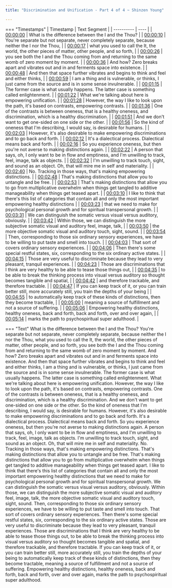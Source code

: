 ```yaml
---
title: "Discrimination and Unification - Part 4 of 4 ~ Shinzen Young"

---
```

=== "Timestamps"
    | Timestamp | Text Segment |
    | ---------- | ----  |
    | [00:00:00](https://www.youtube.com/watch?v=IAudwp77vf8&t=0) |  What is the difference between the I and the Thou? |
    | [00:00:10](https://www.youtube.com/watch?v=IAudwp77vf8&t=10) |  You're separate but not separate, never completely separate, because neither the I nor the Thou, |
    | [00:00:17](https://www.youtube.com/watch?v=IAudwp77vf8&t=17) |  what you used to call the It, the world, the other pieces of matter, other people, and so forth, |
    | [00:00:26](https://www.youtube.com/watch?v=IAudwp77vf8&t=26) |  you see both the I and the Thou coming from and returning to the same womb of zero moment by moment. |
    | [00:00:36](https://www.youtube.com/watch?v=IAudwp77vf8&t=36) |  And how? Zero breaks apart and vibrates out and in and ferments space into existence. |
    | [00:00:48](https://www.youtube.com/watch?v=IAudwp77vf8&t=48) |  And then that space further vibrates and begins to think and feel and either thinks, |
    | [00:00:59](https://www.youtube.com/watch?v=IAudwp77vf8&t=59) |  I am a thing and is vulnerable, or thinks, I just came from the source and is in some sense invulnerable. |
    | [00:01:15](https://www.youtube.com/watch?v=IAudwp77vf8&t=75) |  The former case is what usually happens. The latter case is something called enlightenment. |
    | [00:01:22](https://www.youtube.com/watch?v=IAudwp77vf8&t=82) |  What we're talking about here is empowering unification. |
    | [00:01:28](https://www.youtube.com/watch?v=IAudwp77vf8&t=88) |  However, the way I like to look upon the path, it's based on contrasts, empowering contrasts. |
    | [00:01:36](https://www.youtube.com/watch?v=IAudwp77vf8&t=96) |  One of the contrasts is between oneness, that is a healthy oneness, and discrimination, which is a healthy discrimination. |
    | [00:01:51](https://www.youtube.com/watch?v=IAudwp77vf8&t=111) |  And we don't want to get one-sided on one side or the other. |
    | [00:01:56](https://www.youtube.com/watch?v=IAudwp77vf8&t=116) |  So the kind of oneness that I'm describing, I would say, is desirable for humans. |
    | [00:02:03](https://www.youtube.com/watch?v=IAudwp77vf8&t=123) |  However, it's also desirable to make empowering discriminations and to go back and forth. |
    | [00:02:12](https://www.youtube.com/watch?v=IAudwp77vf8&t=132) |  It's a dialectical process. Dialectical means back and forth. |
    | [00:02:16](https://www.youtube.com/watch?v=IAudwp77vf8&t=136) |  So you experience oneness, but then you're not averse to making distinctions again. |
    | [00:02:22](https://www.youtube.com/watch?v=IAudwp77vf8&t=142) |  A person that says, oh, I only want to be in flow and emptiness, and I'm unwilling to track, feel, image, talk as objects. |
    | [00:02:32](https://www.youtube.com/watch?v=IAudwp77vf8&t=152) |  I'm unwilling to track touch, sight, and sound as an object. Oh, that will mire me in self and materiality. |
    | [00:02:40](https://www.youtube.com/watch?v=IAudwp77vf8&t=160) |  No. Tracking in those ways, that's making empowering distinctions. |
    | [00:02:48](https://www.youtube.com/watch?v=IAudwp77vf8&t=168) |  That's making distinctions that allow you to untangle and be free. |
    | [00:02:53](https://www.youtube.com/watch?v=IAudwp77vf8&t=173) |  That's making distinctions that allow you to go from multiplicative overwhelm when things get tangled to additive manageability when things get teased apart. |
    | [00:03:10](https://www.youtube.com/watch?v=IAudwp77vf8&t=190) |  I like to think that there's this list of categories that contain all and only the most important empowering healthy distinctions |
    | [00:03:23](https://www.youtube.com/watch?v=IAudwp77vf8&t=203) |  that we need to make for psychological personal growth and for spiritual transpersonal growth. |
    | [00:03:31](https://www.youtube.com/watch?v=IAudwp77vf8&t=211) |  We can distinguish the somatic versus visual versus auditory, obviously. |
    | [00:03:42](https://www.youtube.com/watch?v=IAudwp77vf8&t=222) |  Within those, we can distinguish the more subjective somatic visual and auditory feel, image, talk, |
    | [00:03:50](https://www.youtube.com/watch?v=IAudwp77vf8&t=230) |  the more objective somatic visual and auditory touch, sight, sound. |
    | [00:03:54](https://www.youtube.com/watch?v=IAudwp77vf8&t=234) |  Then, corresponding to those six ordinary sensory experiences, we have to be willing to put taste and smell into touch. |
    | [00:04:03](https://www.youtube.com/watch?v=IAudwp77vf8&t=243) |  That sort of covers ordinary sensory experiences. |
    | [00:04:06](https://www.youtube.com/watch?v=IAudwp77vf8&t=246) |  Then there's some special restful states, six, corresponding to the six ordinary active states. |
    | [00:04:15](https://www.youtube.com/watch?v=IAudwp77vf8&t=255) |  Those are very useful to discriminate because they lead to very pleasant, tranquil experiences. |
    | [00:04:23](https://www.youtube.com/watch?v=IAudwp77vf8&t=263) |  Those are discriminations that I think are very healthy to be able to tease those things out, |
    | [00:04:35](https://www.youtube.com/watch?v=IAudwp77vf8&t=275) |  to be able to break the thinking process into visual versus auditory so thought becomes tangible and spatial, |
    | [00:04:42](https://www.youtube.com/watch?v=IAudwp77vf8&t=282) |  and therefore trackable, and therefore tractable. |
    | [00:04:47](https://www.youtube.com/watch?v=IAudwp77vf8&t=287) |  If you can keep track of it, or you can train better still, more accurately still, you train the depths of your being |
    | [00:04:55](https://www.youtube.com/watch?v=IAudwp77vf8&t=295) |  to automatically keep track of these kinds of distinctions, then they become tractable, |
    | [00:05:00](https://www.youtube.com/watch?v=IAudwp77vf8&t=300) |  meaning a source of fulfillment and not a source of suffering. |
    | [00:05:06](https://www.youtube.com/watch?v=IAudwp77vf8&t=306) |  Empowering healthy distinctions, healthy oneness, back and forth, back and forth, over and over again, |
    | [00:05:14](https://www.youtube.com/watch?v=IAudwp77vf8&t=314) |  marks the path to psychospiritual super adulthood. |

=== "Text"
     What is the difference between the I and the Thou? You're separate but not separate, never completely separate, because neither the I nor the Thou, what you used to call the It, the world, the other pieces of matter, other people, and so forth, you see both the I and the Thou coming from and returning to the same womb of zero moment by moment. And how? Zero breaks apart and vibrates out and in and ferments space into existence. And then that space further vibrates and begins to think and feel and either thinks, I am a thing and is vulnerable, or thinks, I just came from the source and is in some sense invulnerable. The former case is what usually happens. The latter case is something called enlightenment. What we're talking about here is empowering unification. However, the way I like to look upon the path, it's based on contrasts, empowering contrasts. One of the contrasts is between oneness, that is a healthy oneness, and discrimination, which is a healthy discrimination. And we don't want to get one-sided on one side or the other. So the kind of oneness that I'm describing, I would say, is desirable for humans. However, it's also desirable to make empowering discriminations and to go back and forth. It's a dialectical process. Dialectical means back and forth. So you experience oneness, but then you're not averse to making distinctions again. A person that says, oh, I only want to be in flow and emptiness, and I'm unwilling to track, feel, image, talk as objects. I'm unwilling to track touch, sight, and sound as an object. Oh, that will mire me in self and materiality. No. Tracking in those ways, that's making empowering distinctions. That's making distinctions that allow you to untangle and be free. That's making distinctions that allow you to go from multiplicative overwhelm when things get tangled to additive manageability when things get teased apart. I like to think that there's this list of categories that contain all and only the most important empowering healthy distinctions that we need to make for psychological personal growth and for spiritual transpersonal growth. We can distinguish the somatic versus visual versus auditory, obviously. Within those, we can distinguish the more subjective somatic visual and auditory feel, image, talk, the more objective somatic visual and auditory touch, sight, sound. Then, corresponding to those six ordinary sensory experiences, we have to be willing to put taste and smell into touch. That sort of covers ordinary sensory experiences. Then there's some special restful states, six, corresponding to the six ordinary active states. Those are very useful to discriminate because they lead to very pleasant, tranquil experiences. Those are discriminations that I think are very healthy to be able to tease those things out, to be able to break the thinking process into visual versus auditory so thought becomes tangible and spatial, and therefore trackable, and therefore tractable. If you can keep track of it, or you can train better still, more accurately still, you train the depths of your being to automatically keep track of these kinds of distinctions, then they become tractable, meaning a source of fulfillment and not a source of suffering. Empowering healthy distinctions, healthy oneness, back and forth, back and forth, over and over again, marks the path to psychospiritual super adulthood.